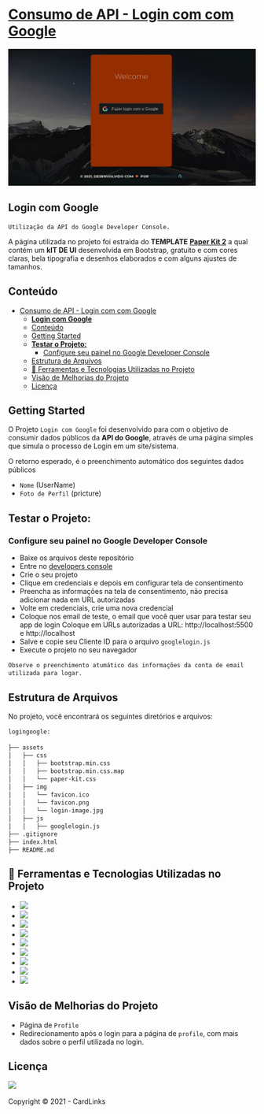# [Consumo de API - Login com com Google](http://demos.creative-tim.com/paper-kit-2) 

![lOGIN COM GOOGLE](.github/loginGoogle.png "Layout da Página")


## **Login com Google** 
    Utilização da API do Google Developer Console.

A página utilizada no projeto foi estraida do **TEMPLATE** **[Paper Kit 2](https://demos.creative-tim.com/paper-kit-2/index.html)** a qual contém um **kIT DE UI** desenvolvida em Bootstrap, gratuito e com cores claras, bela tipografia e desenhos elaborados e com alguns ajustes de tamanhos.

## Conteúdo

- [Consumo de API - Login com com Google](#consumo-de-api---login-com-com-google)
  - [**Login com Google**](#login-com-google)
  - [Conteúdo](#conteúdo)
  - [Getting Started](#getting-started)
  - [**Testar o Projeto:**](#testar-o-projeto)
    - [Configure seu painel no Google Developer Console](#configure-seu-painel-no-google-developer-console)
  - [Estrutura de Arquivos](#estrutura-de-arquivos)
  - [:construction:  Ferramentas e Tecnologias Utilizadas no Projeto](#construction--ferramentas-e-tecnologias-utilizadas-no-projeto)
  - [Visão de Melhorias do Projeto](#visão-de-melhorias-do-projeto)
  - [Licença](#licença)

## Getting Started

  O Projeto `Login com Google` foi desenvolvido para com o objetivo de consumir dados públicos da **API do Google**, através de uma página simples que simula o processo de Login em um site/sistema. 

  O retorno esperado, é o preenchimento automático dos seguintes dados públicos 

  *  `Nome` (UserName)
  *  `Foto de Perfil` (pricture)

## **Testar o Projeto:**

  ### Configure seu painel no Google Developer Console

  - Baixe os arquivos deste repositório
  - Entre no [developers console](https://console.cloud.google.com/apis/dashboard)
  - Crie o seu projeto
  - Clique em credenciais e depois em configurar tela de consentimento
  - Preencha as informações na tela de consentimento, não precisa adicionar nada em URL autorizadas
  - Volte em credenciais, crie uma nova credencial
  - Coloque nos email de teste, o email que você quer usar para testar seu app de login
 Coloque em URLs autorizadas a URL: http://localhost:5500 e http://localhost
  - Salve e copie seu Cliente ID para o arquivo `googlelogin.js`
  - Execute o projeto no seu navegador  
  
  ```
  Observe o preenchimento atumático das informações da conta de email utilizada para logar.
  ```


## Estrutura de Arquivos

No projeto, você encontrará os seguintes diretórios e arquivos:
```
logingoogle:

├── assets
│   ├── css
│   │   ├── bootstrap.min.css
│   │   ├── bootstrap.min.css.map
│   │   └── paper-kit.css
│   ├── img
│   │   └── favicon.ico
│   │   └── favicon.png
│   │   └── login-image.jpg
│   ├── js
│   │   ├── googlelogin.js
├── .gitignore
├── index.html
├── README.md

```
## :construction:  Ferramentas e Tecnologias Utilizadas no Projeto
  * <img src="https://img.shields.io/badge/visualStudio-3498DB?style=for-the-badge&logo=visualstudiocode&logoColor=white"/> 
  * <img src="https://img.shields.io/badge/Markdown-000000?style=for-the-badge&logo=markdown&logoColor=white"/>  
  * <img src="https://img.shields.io/badge/JavaScript-F7DF1E?style=for-the-badge&logo=javascript&logoColor=black"/>  
  * <img src="https://img.shields.io/badge/HTML5-E34F26?style=for-the-badge&logo=html5&logoColor=white"/>  
  * <img src="https://img.shields.io/badge/CSS3-1572B6?style=for-the-badge&logo=css3&logoColor=white"/>  
  * <img src="https://img.shields.io/badge/bootstrap-7B42BC?style=for-the-badge&logo=bootstrap&logoColor=black"/>  
  * <img src="https://img.shields.io/badge/Git-E34F26?style=for-the-badge&logo=git&logoColor=white"/>  
  * <img src="https://img.shields.io/badge/GitHub-100000?style=for-the-badge&logo=github&logoColor=white"/>  
  * <img src="https://img.shields.io/badge/Linux-7B42BC?style=for-the-badge&logo=linux&logoColor=black"/>  

## Visão de Melhorias do Projeto

  - Página de `Profile`
  - Redirecionamento após o login para a página de `profile`, com mais dados sobre o perfil utilizada no login.


## Licença 

  <img src="http://img.shields.io/static/v1?label=License&message=MIT&color=blue&style=for-the-badge"/>

  Copyright :copyright: 2021 - CardLinks